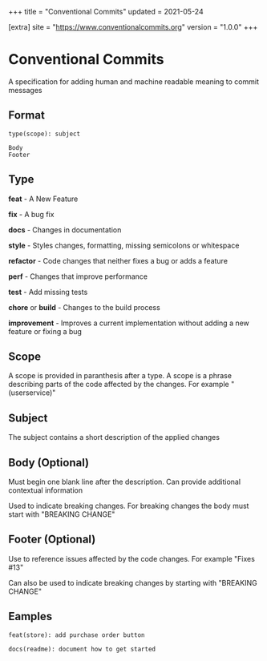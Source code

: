 +++
title = "Conventional Commits"
updated = 2021-05-24

[extra]
site = "https://www.conventionalcommits.org"
version = "1.0.0"
+++

# Conventional Commits
A specification for adding human and machine readable meaning to commit messages


## Format
```
type(scope): subject

Body
Footer
```

## Type
**feat** - A New Feature

**fix** - A bug fix

**docs** - Changes in documentation

**style** - Styles changes, formatting, missing semicolons or whitespace

**refactor** - Code changes that neither fixes a bug or adds a feature

**perf** - Changes that improve performance

**test** - Add missing tests

**chore** or **build** - Changes to the build process

**improvement** - Improves a current implementation without adding a new feature or fixing a bug

## Scope

A scope is provided in paranthesis after a type. A scope is a phrase describing parts of the code affected by the changes. For example "(userservice)"

## Subject

The subject contains a short description of the applied changes

## Body (Optional)

Must begin one blank line after the description. Can provide additional contextual information

Used to indicate breaking changes. For breaking changes the body must start with "BREAKING CHANGE"

## Footer (Optional)

Use to reference issues affected by the code changes. For example "Fixes #13"

Can also be used to indicate breaking changes by starting with "BREAKING CHANGE"

## Eamples

```
feat(store): add purchase order button
```

```
docs(readme): document how to get started
```